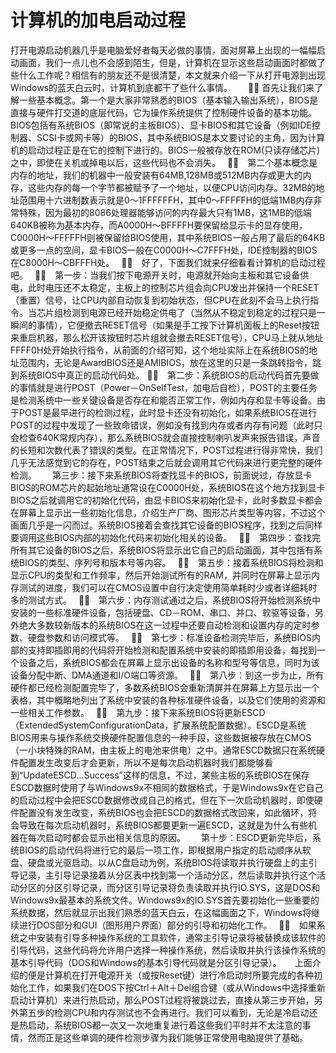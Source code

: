 # 计算机的加电启动过程

打开电源启动机器几乎是电脑爱好者每天必做的事情，面对屏幕上出现的一幅幅启动画面，我们一点儿也不会感到陌生，但是，计算机在显示这些启动画面时都做了些什么工作呢？相信有的朋友还不是很清楚，本文就来介绍一下从打开电源到出现Windows的蓝天白云时，计算机到底都干了些什么事情。　　
 首先让我们来了解一些基本概念。第一个是大家非常熟悉的BIOS（基本输入输出系统），BIOS是直接与硬件打交道的底层代码，它为操作系统提供了控制硬件设备的基本功能。BIOS包括有系统BIOS（即常说的主板BIOS）、显卡BIOS和其它设备（例如IDE控制器、SCSI卡或网卡等）的BIOS，其中系统BIOS是本文要讨论的主角，因为计算机的启动过程正是在它的控制下进行的。BIOS一般被存放在ROM(只读存储芯片)之中，即使在关机或掉电以后，这些代码也不会消失。　
　第二个基本概念是内存的地址，我们的机器中一般安装有64MB,128MB或512MB内存或更大的内存，这些内存的每一个字节都被赋予了一个地址，以便CPU访问内存。32MB的地址范围用十六进制数表示就是0～1FFFFFFH，其中0～FFFFFH的低端1MB内存非常特殊，因为最初的8086处理器能够访问的内存最大只有1MB，这1MB的低端640KB被称为基本内存，而A0000H～BFFFFH要保留给显示卡的显存使用，C0000H～FFFFFH则被保留给BIOS使用，其中系统BIOS一般占用了最后的64KB或更多一点的空间，显卡BIOS一般在C0000H～C7FFFH处，IDE控制器的BIOS在C8000H～CBFFFH处。　
　好了，下面我们就来仔细看看计算机的启动过程吧。　
　第一步：当我们按下电源开关时，电源就开始向主板和其它设备供电，此时电压还不太稳定，主板上的控制芯片组会向CPU发出并保持一个RESET（重置）信号，让CPU内部自动恢复到初始状态，但CPU在此刻不会马上执行指令。当芯片组检测到电源已经开始稳定供电了（当然从不稳定到稳定的过程只是一瞬间的事情），它便撤去RESET信号（如果是手工按下计算机面板上的Reset按钮来重启机器，那么松开该按钮时芯片组就会撤去RESET信号），CPU马上就从地址FFFF0H处开始执行指令，从前面的介绍可知，这个地址实际上在系统BIOS的地址范围内，无论是AwardBIOS还是AMIBIOS，放在这里的只是一条跳转指令，跳到系统BIOS中真正的启动代码处。
　第二步：系统BIOS的启动代码首先要做的事情就是进行POST（Power－OnSelfTest，加电后自检），POST的主要任务是检测系统中一些关键设备是否存在和能否正常工作，例如内存和显卡等设备。由于POST是最早进行的检测过程，此时显卡还没有初始化，如果系统BIOS在进行POST的过程中发现了一些致命错误，例如没有找到内存或者内存有问题（此时只会检查640K常规内存），那么系统BIOS就会直接控制喇叭发声来报告错误，声音的长短和次数代表了错误的类型。在正常情况下，POST过程进行得非常快，我们几乎无法感觉到它的存在，POST结束之后就会调用其它代码来进行更完整的硬件检测。　　
  第三步：接下来系统BIOS将查找显卡的BIOS，前面说过，存放显卡BIOS的ROM芯片的起始地址通常设在C0000H处，系统BIOS在这个地方找到显卡BIOS之后就调用它的初始化代码，由显卡BIOS来初始化显卡，此时多数显卡都会在屏幕上显示出一些初始化信息，介绍生产厂商、图形芯片类型等内容，不过这个画面几乎是一闪而过。系统BIOS接着会查找其它设备的BIOS程序，找到之后同样要调用这些BIOS内部的初始化代码来初始化相关的设备。　
　第四步：查找完所有其它设备的BIOS之后，系统BIOS将显示出它自己的启动画面，其中包括有系统BIOS的类型、序列号和版本号等内容。　
　第五步：接着系统BIOS将检测和显示CPU的类型和工作频率，然后开始测试所有的RAM，并同时在屏幕上显示内存测试的进度，我们可以在CMOS设置中自行决定使用简单耗时少或者详细耗时多的测试方式。　
　第六步：内存测试通过之后，系统BIOS将开始检测系统中安装的一些标准硬件设备，包括硬盘、CD－ROM、串口、并口、软驱等设备，另外绝大多数较新版本的系统BIOS在这一过程中还要自动检测和设置内存的定时参数、硬盘参数和访问模式等。　
　第七步：标准设备检测完毕后，系统BIOS内部的支持即插即用的代码将开始检测和配置系统中安装的即插即用设备，每找到一个设备之后，系统BIOS都会在屏幕上显示出设备的名称和型号等信息，同时为该设备分配中断、DMA通道和I/O端口等资源。　
　第八步：到这一步为止，所有硬件都已经检测配置完毕了，多数系统BIOS会重新清屏并在屏幕上方显示出一个表格，其中概略地列出了系统中安装的各种标准硬件设备，以及它们使用的资源和一些相关工作参数。　
　第九步：接下来系统BIOS将更新ESCD（ExtendedSystemConfigurationData，扩展系统配置数据）。ESCD是系统BIOS用来与操作系统交换硬件配置信息的一种手段，这些数据被存放在CMOS（一小块特殊的RAM，由主板上的电池来供电）之中。通常ESCD数据只在系统硬件配置发生改变后才会更新，所以不是每次启动机器时我们都能够看到“UpdateESCD…Success”这样的信息，不过，某些主板的系统BIOS在保存ESCD数据时使用了与Windows9x不相同的数据格式，于是Windows9x在它自己的启动过程中会把ESCD数据修改成自己的格式，但在下一次启动机器时，即使硬件配置没有发生改变，系统BIOS也会把ESCD的数据格式改回来，如此循环，将会导致在每次启动机器时，系统BIOS都要更新一遍ESCD，这就是为什么有些机器在每次启动时都会显示出相关信息的原因。　　 第十步：ESCD更新完毕后，系统BIOS的启动代码将进行它的最后一项工作，即根据用户指定的启动顺序从软盘、硬盘或光驱启动。以从C盘启动为例，系统BIOS将读取并执行硬盘上的主引导记录，主引导记录接着从分区表中找到第一个活动分区，然后读取并执行这个活动分区的分区引导记录，而分区引导记录将负责读取并执行IO.SYS，这是DOS和Windows9x最基本的系统文件。Windows9x的IO.SYS首先要初始化一些重要的系统数据，然后就显示出我们熟悉的蓝天白云，在这幅画面之下，Windows将继续进行DOS部分和GUI（图形用户界面）部分的引导和初始化工作。　
　如果系统之中安装有引导多种操作系统的工具软件，通常主引导记录将被替换成该软件的引导代码，这些代码将允许用户选择一种操作系统，然后读取并执行该操作系统的基本引导代码（DOS和Windows的基本引导代码就是分区引导记录）。　　上面介绍的便是计算机在打开电源开关（或按Reset键）进行冷启动时所要完成的各种初始化工作，如果我们在DOS下按Ctrl＋Alt＋Del组合键（或从Windows中选择重新启动计算机）来进行热启动，那么POST过程将被跳过去，直接从第三步开始，另外第五步的检测CPU和内存测试也不会再进行。我们可以看到，无论是冷启动还是热启动，系统BIOS都一次又一次地重复进行着这些我们平时并不太注意的事情，然而正是这些单调的硬件检测步骤为我们能够正常使用电脑提供了基础。